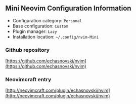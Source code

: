 ## Mini Neovim Configuration Information

- Configuration category: `Personal`
- Base configuration:     `Custom`
- Plugin manager:         `Lazy`
- Installation location:  `~/.config/nvim-Mini`

### Github repository

[https://github.com/echasnovski/nvim](https://github.com/echasnovski/nvim)

### Neovimcraft entry

[http://neovimcraft.com/plugin/echasnovski/nvim](http://neovimcraft.com/plugin/echasnovski/nvim)

